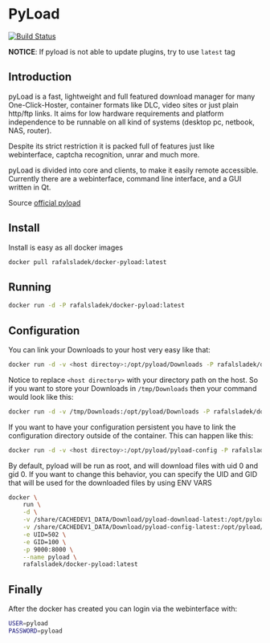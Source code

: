 PyLoad
=========
[![Build Status](https://travis-ci.org/RafalSladek/docker-pyload.svg?branch=master)](https://travis-ci.org/RafalSladek/docker-pyload)

**NOTICE**: If pyload is not able to update plugins, try to use `latest` tag

Introduction
----
pyLoad is a fast, lightweight and full featured download manager for many One-Click-Hoster, container formats like DLC, video sites or just plain http/ftp links. It aims for low hardware requirements and platform independence to be runnable on all kind of systems (desktop pc, netbook, NAS, router).

Despite its strict restriction it is packed full of features just like webinterface, captcha recognition, unrar and much more.

pyLoad is divided into core and clients, to make it easily remote accessible. Currently there are a webinterface, command line interface, and a GUI written in Qt.

Source [official pyload]

Install
----
Install is easy as all docker images

```sh
docker pull rafalsladek/docker-pyload:latest
```

Running
----

```sh
docker run -d -P rafalsladek/docker-pyload:latest
```

Configuration
----
You can link your Downloads to your host very easy like that:

```sh
docker run -d -v <host directoy>:/opt/pyload/Downloads -P rafalsladek/docker-pyload:latest
```
Notice to replace ```<host directory>``` with your directory path on the host. So if you want to store your Downloads in ```/tmp/Downloads``` then your command would look like this:

```sh
docker run -d -v /tmp/Downloads:/opt/pyload/Downloads -P rafalsladek/docker-pyload:latest
```
If you want to have your configuration persistent you have to link the configuration directory outside of the container. This can happen like this:

```sh
docker run -d -v <host directoy>:/opt/pyload/pyload-config -P rafalsladek/docker-pyload:latest
```

By default, pyload will be run as root, and will download files with uid 0 and gid 0. If you want to change this behavior, you can specify the UID and GID that will be used for the downloaded files by using ENV VARS

```sh
docker \
    run \
    -d \
    -v /share/CACHEDEV1_DATA/Download/pyload-download-latest:/opt/pyload/Downloads \
    -v /share/CACHEDEV1_DATA/Download/pyload-config-latest:/opt/pyload/pyload-config \
    -e UID=502 \
    -e GID=100 \
    -p 9000:8000 \
    --name pyload \
    rafalsladek/docker-pyload:latest
```

Finally
----
After the docker has created you can login via the webinterface with:

```sh
USER=pyload
PASSWORD=pyload
```


[official pyload]:http://pyload.org/

